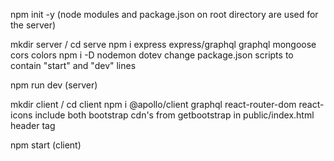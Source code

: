 npm init -y (node modules and package.json on root directory are used for the server)

mkdir server / cd serve
npm i express express/graphql graphql mongoose cors colors
npm i -D nodemon dotev
change package.json scripts to contain "start" and "dev" lines

npm run dev (server)

mkdir client / cd client
npm i @apollo/client graphql react-router-dom react-icons
include both bootstrap cdn's from getbootstrap in public/index.html header tag

npm start (client)

